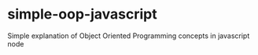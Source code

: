 # simple-oop-javascript
Simple explanation of Object Oriented Programming concepts in javascript node
